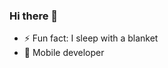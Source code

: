 ### Hi there 👋

<!-- - 🌱 I’m currently learning React-native and Golang -->
- ⚡ Fun fact: I sleep with a blanket
- 📱 Mobile developer
<!--
**aldiinugroho/aldiinugroho** is a ✨ _special_ ✨ repository because its `README.md` (this file) appears on your GitHub profile.

Here are some ideas to get you started:

- 🔭 I’m currently working on ...
- 🌱 I’m currently learning ...
- 👯 I’m looking to collaborate on ...
- 🤔 I’m looking for help with ...
- 💬 Ask me about ...
- 📫 How to reach me: ...
- 😄 Pronouns: ...
- ⚡ Fun fact: ...
-->
